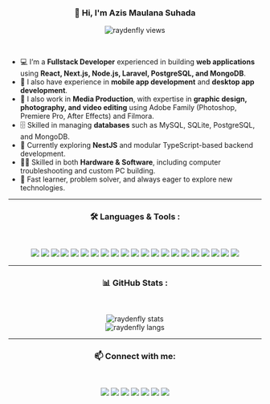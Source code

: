 <h3 align="center">👋 Hi, I'm Azis Maulana Suhada</h3>
<p align="center">
  <img src="https://komarev.com/ghpvc/?username=RAYDENFLY&label=Profile%20Views&color=blueviolet&style=plastic" alt="raydenfly views" />
</p>
<br>


- 💻 I’m a **Fullstack Developer** experienced in building **web applications** using **React, Next.js, Node.js, Laravel, PostgreSQL, and MongoDB**.  
- 📱 I also have experience in **mobile app development** and **desktop app development**.  
- 🎨 I also work in **Media Production**, with expertise in **graphic design, photography, and video editing** using Adobe Family (Photoshop, Premiere Pro, After Effects) and Filmora.  
- 🗄️ Skilled in managing **databases** such as MySQL, SQLite, PostgreSQL, and MongoDB.  
- 🌱 Currently exploring **NestJS** and modular TypeScript-based backend development.  
- 👨‍💻 Skilled in both **Hardware & Software**, including computer troubleshooting and custom PC building.  
- 🚀 Fast learner, problem solver, and always eager to explore new technologies.  

---

<h3 align="center">🛠️ Languages & Tools :</h3>
<br>
<p align="center">
  <img src="https://img.shields.io/badge/HTML5-000000?style=for-the-badge&logo=html5&logoColor=E34F26"/>
  <img src="https://img.shields.io/badge/CSS3-000000?style=for-the-badge&logo=css3&logoColor=1572B6"/>
  <img src="https://img.shields.io/badge/JavaScript-000000?style=for-the-badge&logo=javascript&logoColor=F7DF1E"/>
  <img src="https://img.shields.io/badge/TypeScript-000000?style=for-the-badge&logo=typescript&logoColor=3178C6"/>
  <img src="https://img.shields.io/badge/React-000000?style=for-the-badge&logo=react&logoColor=61DAFB"/>
  <img src="https://img.shields.io/badge/Next.js-000000?style=for-the-badge&logo=nextdotjs&logoColor=white"/>
  <img src="https://img.shields.io/badge/Node.js-000000?style=for-the-badge&logo=nodedotjs&logoColor=339933"/>
  <img src="https://img.shields.io/badge/Laravel-000000?style=for-the-badge&logo=laravel&logoColor=FF2D20"/>
  <img src="https://img.shields.io/badge/NestJS-000000?style=for-the-badge&logo=nestjs&logoColor=E0234E"/>
  <img src="https://img.shields.io/badge/Flutter-000000?style=for-the-badge&logo=flutter&logoColor=3178C6"/>
  <img src="https://img.shields.io/badge/PostgreSQL-000000?style=for-the-badge&logo=postgresql&logoColor=316192"/>
  <img src="https://img.shields.io/badge/MySQL-000000?style=for-the-badge&logo=mysql&logoColor=4479A1"/>
  <img src="https://img.shields.io/badge/MongoDB-000000?style=for-the-badge&logo=mongodb&logoColor=47A248"/>
  <img src="https://img.shields.io/badge/Python-000000?style=for-the-badge&logo=python&logoColor=3776AB"/>
  <img src="https://img.shields.io/badge/Adobe%20Photoshop-000000?style=for-the-badge&logo=adobephotoshop&logoColor=31A8FF"/>
  <img src="https://img.shields.io/badge/Adobe%20Premiere%20Pro-000000?style=for-the-badge&logo=adobepremierepro&logoColor=9999FF"/>
  <img src="https://img.shields.io/badge/Filmora-000000?style=for-the-badge&logo=filmora&logoColor=00BFFF"/>
  <img src="https://img.shields.io/badge/Linux-000000?style=for-the-badge&logo=linux&logoColor=FCC624"/>
  <img src="https://img.shields.io/badge/Windows-000000?style=for-the-badge&logo=windows&logoColor=0078D6"/>
  <img src="https://img.shields.io/badge/Mikrotik-000000?style=for-the-badge&logo=mikrotik&logoColor=gray"/>
  <img src="https://img.shields.io/badge/ICP-000000?style=for-the-badge&logo=internet-computer&logoColor=white"/>
</p>

---

<h3 align="center">📊 GitHub Stats :</h3>
<br>
<p align="center">
  <img src="https://github-readme-stats.vercel.app/api?username=RAYDENFLY&show_icons=true&theme=midnight-purple" alt="raydenfly stats" />
  <br> <img src="https://github-readme-stats.vercel.app/api/top-langs/?username=RAYDENFLY&theme=midnight-purple&layout=compact" alt="raydenfly langs" />
</p>

---

<h3 align="center">📫 Connect with me:</h3>
<br>
<p align="center">
  <a href="https://instagram.com/azis_maulana321"><img src="https://img.shields.io/badge/Instagram-000000?style=for-the-badge&logo=instagram&logoColor=E4405F"/></a>
  <a href="https://twitter.com/azis_maulana321"><img src="https://img.shields.io/badge/Twitter-000000?style=for-the-badge&logo=twitter&logoColor=1DA1F2"/></a>
  <a href="https://t.me/azis_maulana321"><img src="https://img.shields.io/badge/Telegram-000000?style=for-the-badge&logo=telegram&logoColor=26A5E4"/></a>
  <a href="https://wa.me/62858112145701"><img src="https://img.shields.io/badge/Whatsapp-000000?style=for-the-badge&logo=whatsapp&logoColor=25D366"/></a>
  <a href="mailto:raydenfly84@gmail.com"><img src="https://img.shields.io/badge/Gmail-000000?style=for-the-badge&logo=gmail&logoColor=EA4335"/></a>
  <a href="https://forum.xda-developers.com/m/raydenfly.12070255/"><img src="https://img.shields.io/badge/XDA--Developers-000000?style=for-the-badge&logo=XDA-Developers&logoColor=%23AC6E2F"/></a>
  <a href="https://www.linkedin.com/in/azis-maulana-suhada"><img src="https://img.shields.io/badge/LinkedIn-000000?style=for-the-badge&logo=linkedin&logoColor=0A66C2"/></a>
</p>
